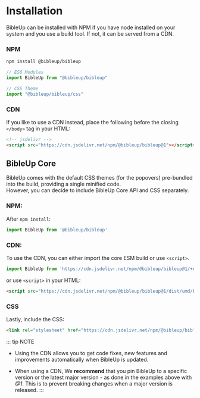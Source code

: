 # Installation
BibleUp can be installed with NPM if you have node installed on your system and you use a build tool. If not, it can be served from a CDN.

### NPM

``` bash
npm install @bibleup/bibleup
```
``` js
// ES6 Modules
import BibleUp from "@bibleup/bibleup"

// CSS Theme 
import "@bibleup/bibleup/css"
```

### CDN

If you like to use a CDN instead, place the following before the closing `</body>` tag in your HTML:

``` html
<!-- jsdelivr -->
<script src="https://cdn.jsdelivr.net/npm/@bibleup/bibleup@1"></script>
```

## BibleUp Core
BibleUp comes with the default CSS themes (for the popovers) pre-bundled into the build, providing a single minified code.<br>However, you can decide to include BibleUp Core API and CSS separately.

### NPM:
 
After `npm install`:

``` js
import BibleUp from '@bibleup/bibleup'
```

### CDN:
To use the CDN, you can either import the core ESM build or use `<script>`.

``` js
import BibleUp from 'https://cdn.jsdelivr.net/npm/@bibleup/bibleup@1/+esm'
```


or use `<script>` in your HTML:

``` html
<script src="https://cdn.jsdelivr.net/npm/@bibleup/bibleup@1/dist/umd/bibleup-core.min.js "></script>
```

### CSS

Lastly, include the CSS:

``` html
<link rel="stylesheet" href="https://cdn.jsdelivr.net/npm/@bibleup/bibleup@1/dist/css/bibleup.css">
```

::: tip NOTE
- Using the CDN allows you to get code fixes, new features and improvements automatically when BibleUp is updated.

- When using a CDN, We **recommend** that you pin BibleUp to a specific version or the latest major version - as done in the examples above with *@1*. This is to prevent breaking changes when a major version is released.
:::
